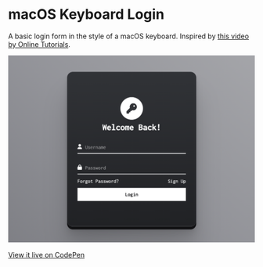 # macOS Keyboard Login
A basic login form in the style of a macOS keyboard. Inspired by [this video by Online Tutorials](https://youtu.be/yLcal6M4t68).

![A screenshot of a dark login form against a light gray background](https://github.com/pleasedonotdisturb/macOS-keyboard-login/blob/main/macos-login-file-prev.png)

[View it live on CodePen](https://codepen.io/pleasedonotdisturb/pen/vYavByE)

